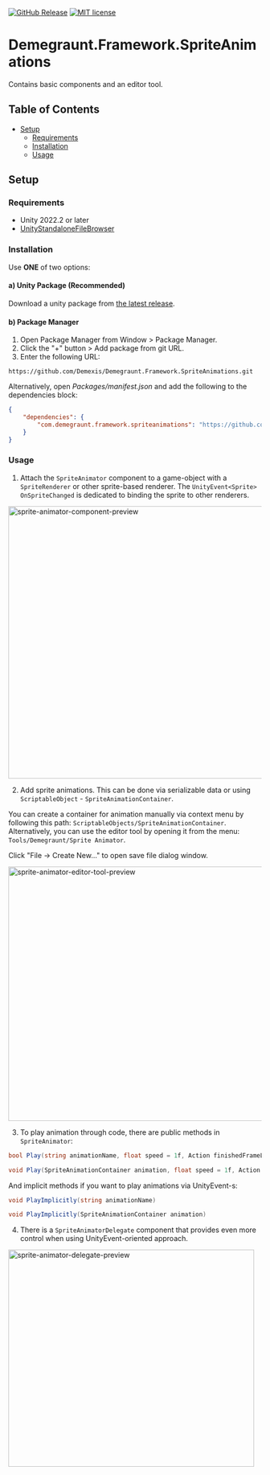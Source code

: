﻿[![GitHub Release](https://img.shields.io/github/v/release/Demexis/Demegraunt.Framework.SpriteAnimations.svg)](https://github.com/Demexis/Demegraunt.Framework.SpriteAnimations/releases/latest)
[![MIT license](https://img.shields.io/badge/license-MIT-blue.svg)](LICENSE)
# Demegraunt.Framework.SpriteAnimations

Contains basic components and an editor tool.

## Table of Contents
- [Setup](#setup)
  - [Requirements](#requirements)
  - [Installation](#installation)
  - [Usage](#usage)

## Setup

### Requirements

* Unity 2022.2 or later
* [UnityStandaloneFileBrowser](https://github.com/gkngkc/UnityStandaloneFileBrowser)

### Installation

Use __ONE__ of two options:

#### a) Unity Package (Recommended)
Download a unity package from [the latest release](../../releases).

#### b) Package Manager
1. Open Package Manager from Window > Package Manager.
2. Click the "+" button > Add package from git URL.
3. Enter the following URL:
```
https://github.com/Demexis/Demegraunt.Framework.SpriteAnimations.git
```

Alternatively, open *Packages/manifest.json* and add the following to the dependencies block:

```json
{
    "dependencies": {
        "com.demegraunt.framework.spriteanimations": "https://github.com/Demexis/Demegraunt.Framework.SpriteAnimations.git"
    }
}
```

### Usage
1) Attach the `SpriteAnimator` component to a game-object with a `SpriteRenderer` or other sprite-based renderer. The `UnityEvent<Sprite> OnSpriteChanged` is dedicated to binding the sprite to other renderers.

<img width="650" height="542" alt="sprite-animator-component-preview" src="https://github.com/user-attachments/assets/4cea309a-3d43-4d06-a2f1-dffc044cedaa" />

2) Add sprite animations. This can be done via serializable data or using `ScriptableObject` - `SpriteAnimationContainer`. 

You can create a container for animation manually via context menu by following this path: `ScriptableObjects/SpriteAnimationContainer`. Alternatively, you can use the editor tool by opening it from the menu: `Tools/Demegraunt/Sprite Animator`.

Click "File -> Create New..." to open save file dialog window.

<img width="923" height="506" alt="sprite-animator-editor-tool-preview" src="https://github.com/user-attachments/assets/28e4f60c-6aa3-49b0-aeab-b87b06627a58" />

3) To play animation through code, there are public methods in `SpriteAnimator`: 

```cs
bool Play(string animationName, float speed = 1f, Action finishedFrameLoop = null, SpriteAnimationPlayerSettings settings = default)
```
```cs
void Play(SpriteAnimationContainer animation, float speed = 1f, Action finishedFrameLoop = null, SpriteAnimationPlayerSettings settings = default)
```

And implicit methods if you want to play animations via UnityEvent-s:
```cs
void PlayImplicitly(string animationName)
```
```cs
void PlayImplicitly(SpriteAnimationContainer animation)
```

4) There is a `SpriteAnimatorDelegate` component that provides even more control when using UnityEvent-oriented approach.

<img width="489" height="432" alt="sprite-animator-delegate-preview" src="https://github.com/user-attachments/assets/9e3f477e-0a77-4799-a813-da2b01fcda56" />
